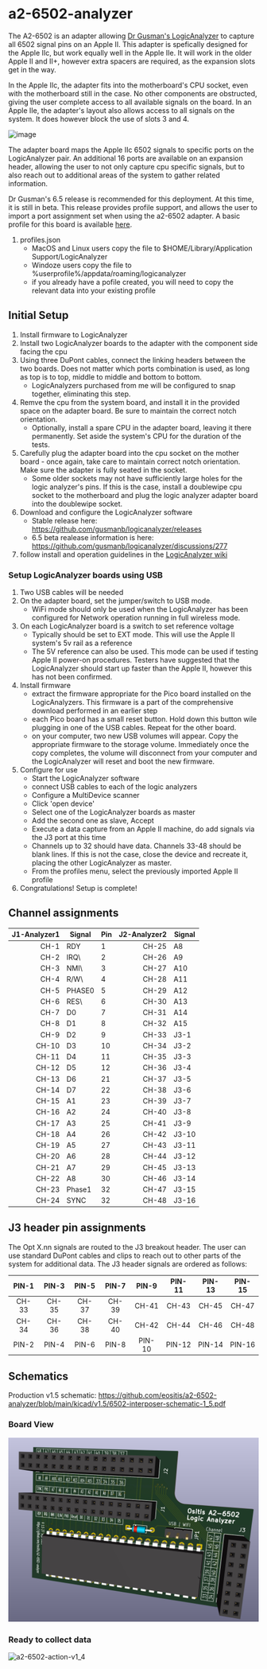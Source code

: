 # a2-6502-analyzer
The A2-6502 is an adapter allowing [Dr Gusman's LogicAnalyzer](https://github.com/gusmanb/logicanalyzer) to capture all 6502 signal pins on an Apple II. This adapter is spefically designed for the Apple IIc, but work equally well in the Apple IIe. It will work in the older Apple II and II+, however extra spacers are required, as the expansion slots get in the way.

In the Apple IIc, the adapter fits into the motherboard's CPU socket, even with the motherboard still in the case. No other components are obstructed, giving the user complete access to all available signals on the board. In an Apple IIe, the adapter's layout also allows access to all signals on the system. It does however block the use of slots 3 and 4.

<img width="772" height="490" alt="image" src="https://github.com/user-attachments/assets/59300081-a10f-4d6c-a6ef-1137d4bd4383" />


The adapter board maps the Apple IIc 6502 signals to specific ports on the LogicAnalyzer pair. An additional 16 ports are available on an expansion header, allowing the user to not only capture cpu specific signals, but to also reach out to additional areas of the system to gather related information.

Dr Gusman's 6.5 release is recommended for this deployment. At this time, it is still in beta. This release provides profile support, and allows the user to import a port assignment set when using the a2-6502 adapter. A basic profile for this board is available [here](https://github.com/eositis/a2-6502-analyzer/tree/main/Gusmans-LogicAnalyzer).
1. profiles.json
   - MacOS and Linux users copy the file to $HOME/Library/Application Support/LogicAnalyzer
   - Windoze users copy the file to %userprofile%/appdata/roaming/logicanalyzer
   - if you already have a pofile created, you will need to copy the relevant data into your existing profile

## Initial Setup
1) Install firmware to LogicAnalyzer
2) Install two LogicAnalyzer boards to the adapter with the component side facing the cpu
3) Using three DuPont cables, connect the linking headers between the two boards. Does not matter which ports combination is used, as long as top is to top, middle to middle and bottom to bottom.
   - LogicAnalyzers purchased from me will be configured to snap together, eliminating this step.
4) Remve the cpu from the system board, and install it in the provided space on the adapter board. Be sure to maintain the correct notch orientation.
   - Optionally, install a spare CPU in the adapter board, leaving it there permanently. Set aside the system's CPU for the duration of the tests.
6) Carefully plug the adapter board into the cpu socket on the mother board - once again, take care to maintain correct notch orientation. Make sure the adapter is fully seated in the socket.
   - Some older sockets may not have sufficiently large holes for the logic analyzer's pins. If this is the case, install a doublewipe cpu socket to the motherboard and plug the logic analyzer adapter board into the doublewipe socket.
8) Download and configure the LogicAnalyzer software
   - Stable release here: https://github.com/gusmanb/logicanalyzer/releases
   - 6.5 beta realease information is here: https://github.com/gusmanb/logicanalyzer/discussions/277
10) follow install and operation guidelines in the [LogicAnalyzer wiki](https://github.com/gusmanb/logicanalyzer/wiki/06---The-LogicAnalyzer-program)

### Setup LogicAnalyzer boards using USB
1) Two USB cables will be needed
2) On the adapter board, set the jumper/switch to USB mode.
   - WiFi mode should only be used when the LogicAnalyzer has been configured for Network operation running in full wireless mode.
3) On each LogicAnalyzer board is a switch to set reference voltage
   - Typically should be set to EXT mode. This will use the Apple II system's 5v rail as a reference
   - The 5V reference can also be used. This mode can be used if testing Apple II power-on procedures. Testers have suggested that the LogicAnalyzer should start up faster than the Apple II, however this has not been confirmed.
4) Install firmware
   - extract the firmware appropriate for the Pico board installed on the LogicAnalyzers. This firmware is a part of the comprehensive download performed in an earlier step
   - each Pico board has a small reset button. Hold down this button wile plugging in one of the USB cables. Repeat for the other board.
   - on your computer, two new USB volumes will appear. Copy the appropriate firmware to the storage volume. Immediately once the copy completes, the volume will disconnect from your computer and the LogicAnalyzer will reset and boot the new firmware.
5) Configure for use
   - Start the LogicAnalyzer software
   - connect USB cables to each of the logic analyzers
   - Configure a MultiDevice scanner
   - Click 'open device'
   - Select one of the LogicAnalyzer boards as master
   - Add the second one as slave, Accept
   - Execute a data capture from an Apple II machine, do add signals via the J3 port at this time
   - Channels up to  32 should have data. Channels 33-48 should be blank lines. If this is not the case, close the device and recreate it, placing the other LogicAnalyzer as master.
   - From the profiles menu, select the previously imported Apple II profile
6) Congratulations! Setup is complete!

## Channel assignments
| J1-Analyzer1 | Signal | Pin | J2-Analyzer2 | Signal |
|-------------:|--------|---|-------------:|--------|
| CH-1 | RDY | 1 | CH-25 | A8 |
| CH-2 | IRQ\ | 2 | CH-26 | A9 |
| CH-3 | NMI\ | 3 | CH-27 | A10 |
| CH-4 | R/W\ | 4 | CH-28 | A11 |
| CH-5 | PHASE0 | 5 | CH-29 | A12 |
| CH-6 | RES\ | 6 | CH-30 | A13 |
| CH-7 | D0 | 7 | CH-31 | A14 |
| CH-8 | D1 | 8 | CH-32 | A15 |
| CH-9 | D2 | 9 | CH-33 | J3-1 |
| CH-10 | D3 | 10 | CH-34 | J3-2 |
| CH-11 | D4 | 11 | CH-35 | J3-3 |
| CH-12 | D5 | 12 | CH-36 | J3-4 |
| CH-13 | D6 | 21 | CH-37 | J3-5 |
| CH-14 | D7 | 22 | CH-38 | J3-6 |
| CH-15 | A1 | 23 | CH-39 | J3-7 |
| CH-16 | A2 | 24 | CH-40 | J3-8 |
| CH-17 | A3 | 25 | CH-41 | J3-9 |
| CH-18 | A4 | 26 | CH-42 | J3-10 |
| CH-19 | A5 | 27 | CH-43 | J3-11 |
| CH-20 | A6 | 28 | CH-44 | J3-12 |
| CH-21 | A7 | 29 | CH-45 | J3-13 |
| CH-22 | A8 | 30 | CH-46 | J3-14 |
| CH-23 | Phase1 | 32 | CH-47 | J3-15 |
| CH-24 | SYNC | 32 | CH-48 | J3-16 |

## J3 header pin assignments
The Opt X.nn signals are routed to the J3 breakout header. The user can use standard DuPont cables and clips to reach out to other parts of the system for additional data.
The J3 header signals are ordered as follows:

| PIN-1 | PIN-3 | PIN-5 | PIN-7 | PIN-9 | PIN-11 | PIN-13 | PIN-15 |
|:-----:|:-----:|:-----:|:-----:|:-----:|:-----:|:-----:|:-----:|
| CH-33 | CH-35 | CH-37 | CH-39 | CH-41 | CH-43 | CH-45 | CH-47 |
| CH-34 | CH-36 | CH-38 | CH-40 | CH-42 | CH-44 | CH-46 | CH-48 |
| PIN-2 | PIN-4 | PIN-6 | PIN-8 | PIN-10 | PIN-12 | PIN-14 | PIN-16 |

## Schematics
Production v1.5 schematic: https://github.com/eositis/a2-6502-analyzer/blob/main/kicad/v1.5/6502-interposer-schematic-1_5.pdf

### Board View
![a2-6502-v1 5](https://github.com/eositis/a2-6502-analyzer/blob/main/misc/a2-6502-3dview-v1_5.jpg)

### Ready to collect data
![a2-6502-action-v1_4](https://github.com/user-attachments/assets/2841a7ba-cd46-487d-ad21-ee0a1624c94a)





